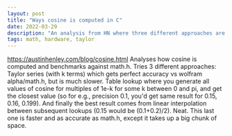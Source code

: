```yaml
---
layout: post
title: "Ways cosine is computed in C"
date: 2022-03-29
description: "An analysis from HN where three different approaches are tried for computing cosine"
tags: math, hardware, taylor
---
```

<https://austinhenley.com/blog/cosine.html> 
Analyses how cosine is computed and benchmarks against math.h. Tries 3 different approaches: Taylor series (with k terms) which gets perfect accuracy vs wolfram alpha/math.h, but is much slower. Table lookup where you generate all values of cosine for multiples of 1e-k for some k between 0 and pi, and get the closest value (so for e.g., precision 0.1, you'd get same result for 0.15, 0.16, 0.199). And finally the best result comes from linear interpolation between subsequent lookups (0.15 would be (0.1+0.2)/2). Neat. This last one is faster and as accurate as math.h, except it takes up a big chunk of space.
